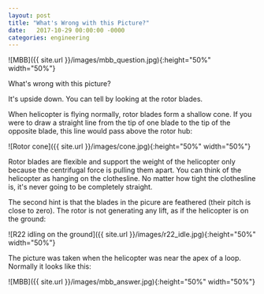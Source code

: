```yaml
---
layout: post
title: "What's Wrong with this Picture?"
date:   2017-10-29 00:00:00 -0000
categories: engineering
---
```


![MBB]({{ site.url }}/images/mbb_question.jpg){:height="50%" width="50%"}

What's wrong with this picture?
<!--more-->

It's upside down. You can tell by looking at the rotor blades.

When helicopter is flying normally, rotor blades form a shallow cone. If you were to draw a straight line from the tip of one blade to the tip of the opposite blade, this line would pass above the rotor hub:

![Rotor cone]({{ site.url }}/images/cone.jpg){:height="50%" width="50%"}

Rotor blades are flexible and support the weight of the helicopter only because the centrifugal force is pulling them apart. You can think of the helicopter as hanging on the clothesline. No matter how tight the clothesline is, it's never going to be completely straight.

The second hint is that the blades in the picure are feathered (their pitch is close to zero). The rotor is not generating any lift, as if the helicopter is on the ground:

![R22 idling on the ground]({{ site.url }}/images/r22_idle.jpg){:height="50%" width="50%"}

The picture was taken when the helicopter was near the apex of a loop. Normally it looks like this:

![MBB]({{ site.url }}/images/mbb_answer.jpg){:height="50%" width="50%"}
